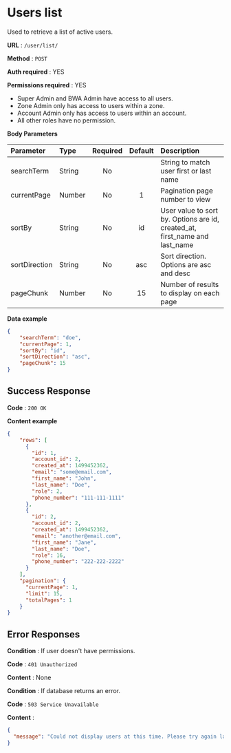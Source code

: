 # Users list

Used to retrieve a list of active users.

**URL** : `/user/list/`

**Method** : `POST`

**Auth required** : YES

**Permissions required** : YES

* Super Admin and BWA Admin have access to all users.
* Zone Admin only has access to users within a zone.
* Account Admin only has access to users within an account.
* All other roles have no permission.

**Body Parameters**

|Parameter|Type|Required|Default|Description|
|:---------|:---|:------:|:-------:|:-----------|
|searchTerm|String|No||String to match user first or last name|
|currentPage|Number|No|1|Pagination page number to view|
|sortBy|String|No|id|User value to sort by. Options are id, created_at, first_name and last_name|
|sortDirection|String|No|asc|Sort direction. Options are asc and desc|
|pageChunk|Number|No|15|Number of results to display on each page|

**Data example**

```json
{
    "searchTerm": "doe",
    "currentPage": 1,
    "sortBy": "id",
    "sortDirection": "asc",
    "pageChunk": 15
}
```

## Success Response

**Code** : `200 OK`

**Content example**

```json
{
    "rows": [
      {
        "id": 1,
        "account_id": 2,
        "created_at": 1499452362,
        "email": "some@email.com",
        "first_name": "John",
        "last_name": "Doe",
        "role": 2,
        "phone_number": "111-111-1111"
      },
      {
        "id": 2,
        "account_id": 2,
        "created_at": 1499452362,
        "email": "another@email.com",
        "first_name": "Jane",
        "last_name": "Doe",
        "role": 16,
        "phone_number": "222-222-2222"
      }
    ],
    "pagination": {
      "currentPage": 1,
      "limit": 15,
      "totalPages": 1
    }
}
```

## Error Responses

**Condition** : If user doesn't have permissions.

**Code** : `401 Unauthorized`

**Content** : None

**Condition** : If database returns an error.

**Code** : `503 Service Unavailable`

**Content** : 

```json
{
  "message": "Could not display users at this time. Please try again later."
}
```